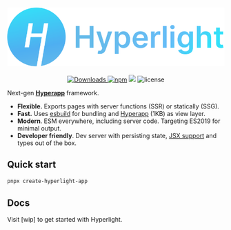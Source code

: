 <p align="center">
  <img src="https://github.com/BRA1L0R/hyperlight/raw/master/logo.png" alt="Logo" />
  <br /><br />
  <a href="https://npmjs.org/package/hyperlight"><img src="https://img.shields.io/npm/dt/hyperlight?color=%234AB8F2&style=for-the-badge" alt="Downloads" /> </a>
  <a href="https://npmjs.org/package/hyperlight"><img alt="npm" src="https://img.shields.io/npm/v/hyperlight?color=%234AB8F2&style=for-the-badge" /></a>
  <a href="https://travis-ci.com/github/hyperlightjs/hyperlight"><img src="https://img.shields.io/travis/com/hyperlightjs/hyperlight?color=4AB8F2&logo=TRAVIS&style=for-the-badge" /></a>
  <img src="https://img.shields.io/npm/l/hyperlight?style=for-the-badge&color=%234AB8F2" alt="license" />
</p>

Next-gen **[Hyperapp](https://github.com/jorgebucaran/hyperapp)** framework.

- **Flexible.** Exports pages with server functions (SSR) or statically (SSG).
- **Fast.** Uses [esbuild](https://github.com/evanw/esbuild/) for bundling and [Hyperapp](https://github.com/jorgebucaran/hyperapp) (1KB) as view layer.
- **Modern**. ESM everywhere, including server code. Targeting ES2019 for minimal output.
- **Developer friendly**. Dev server with persisting state, [JSX support](packages/jsx) and types out of the box.

## Quick start

```sh
pnpx create-hyperlight-app
```

## Docs

Visit [wip] to get started with Hyperlight.

